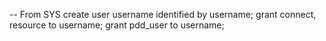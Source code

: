 -- From SYS
    create user username identified by username;
    grant connect, resource to username;
    grant pdd_user to username;

